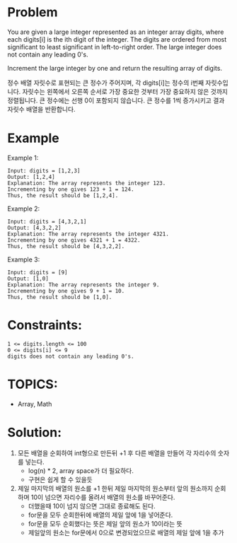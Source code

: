 # Problem
You are given a large integer represented as an integer array digits, where each digits[i] is the ith digit of the integer. The digits are ordered from most significant to least significant in left-to-right order. The large integer does not contain any leading 0's.

Increment the large integer by one and return the resulting array of digits.

정수 배열 자릿수로 표현되는 큰 정수가 주어지며,
각 digits[i]는 정수의 i번째 자릿수입니다.
자릿수는 왼쪽에서 오른쪽 순서로 가장 중요한 것부터 가장 중요하지 않은 것까지 정렬됩니다.
큰 정수에는 선행 0이 포함되지 않습니다.
큰 정수를 1씩 증가시키고 결과 자릿수 배열을 반환합니다.

# Example
Example 1:

	Input: digits = [1,2,3]
	Output: [1,2,4]
	Explanation: The array represents the integer 123.
	Incrementing by one gives 123 + 1 = 124.
	Thus, the result should be [1,2,4].

Example 2:

	Input: digits = [4,3,2,1]
	Output: [4,3,2,2]
	Explanation: The array represents the integer 4321.
	Incrementing by one gives 4321 + 1 = 4322.
	Thus, the result should be [4,3,2,2].

Example 3:

	Input: digits = [9]
	Output: [1,0]
	Explanation: The array represents the integer 9.
	Incrementing by one gives 9 + 1 = 10.
	Thus, the result should be [1,0].

# Constraints:
	1 <= digits.length <= 100
	0 <= digits[i] <= 9
	digits does not contain any leading 0's.

# TOPICS:
 - Array, Math

# Solution:
 1. 모든 배열을 순회하여 int형으로 만든뒤 +1 후 다른 배열을 만들어 각 자리수의 숫자를 넣는다.
 	- log(n) * 2, array space가 더 필요하다.
 	- 구현은 쉽게 할 수 있을듯   
 2. 제일 마지막의 배열의 원소를 +1 한뒤 제일 마지막의 원소부터 앞의 원소까지 순회하며 10이 넘으면 자리수를 올려서 배열의 원소를 바꾸어준다.
 	- 더했을때 10이 넘지 않으면 그대로 종료해도 된다.
	- for문을 모두 순회한뒤에 배열의 제일 앞에 1을 넣어준다.
	- for문을 모두 순회했다는 뜻은 제일 앞의 원소가 10이라는 뜻
	- 제일앞의 원소는 for문에서 0으로 변경되었으므로 배열의 제일 앞에 1을 추가
